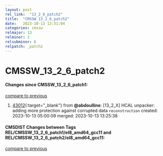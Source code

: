 ```yaml
---
layout: post
rel_link:  "13_2_6_patch2"
title:  "CMSSW_13_2_6_patch2"
date:   2023-10-13 13:51:04
categories: cmssw
relmajor: 13
relminor: 2
relsubminor: 6
relpatch: _patch2
---
```


# CMSSW_13_2_6_patch2
#### Changes since CMSSW_13_2_6_patch1:
[compare to previous](https://github.com/cms-sw/cmssw/compare/CMSSW_13_2_6_patch1...CMSSW_13_2_6_patch2)



1. [43012](http://github.com/cms-sw/cmssw/pull/43012){:target="_blank"}  from **@abdoulline**: [13_2_X]  HCAL unpacker: adding more protection against corrupted data `reconstruction` created: 2023-10-13 05:00:09 merged: 2023-10-13 13:25:38

#### CMSDIST Changes between Tags REL/CMSSW_13_2_6_patch1/el8_amd64_gcc11 and REL/CMSSW_13_2_6_patch2/el8_amd64_gcc11:
[compare to previous](https://github.com/cms-sw/cmsdist/compare/REL/CMSSW_13_2_6_patch1/el8_amd64_gcc11...REL/CMSSW_13_2_6_patch2/el8_amd64_gcc11)


